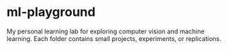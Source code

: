 # ml-playground
My personal learning lab for exploring computer vision and machine learning. Each folder contains small projects, experiments, or replications.
